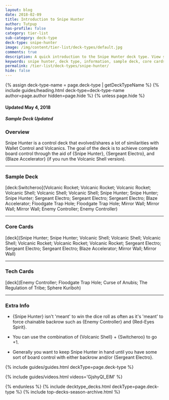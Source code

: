 ```yaml
---
layout: blog
date: 2018-02-09
title: Introduction to Snipe Hunter
author: Tutpup
has-profile: false
category: tier-list
sub-category: deck-type
deck-type: snipe-hunter
image: /img/content/tier-list/deck-types/default.jpg
comments: true
description: A quick introduction to the Snipe Hunter deck type. View sample deck, core cards, tech cards, quick tips, guides, videos and other information.
keywords: snipe hunter, deck type, information, sample deck, core cards, tech cards, quick tips, guides, videos
permalink: /tier-list/deck-types/snipe-hunter/
hide: false
---
```


{% assign deck-type-name = page.deck-type | getDeckTypeName %}
{% include guides/heading.html deck-type=deck-type-name author=page.author hidden=page.hide %}
{% unless page.hide %}

#### Updated May 4, 2018 
##### Sample Deck Updated

### Overview
Snipe Hunter is a control deck that evolved/shares a lot of similarities with Wallet Control and Volcanics. The goal of the deck is to achieve complete board control through the aid of {Snipe Hunter}, {Sergeant Electro}, and {Blaze Accelerator} (if you run the Volcanic Shell version).

---

### Sample Deck

[deck:Switcheroo](Volcanic Rocket; Volcanic Rocket; Volcanic Rocket; Volcanic Shell; Volcanic Shell; Volcanic Shell; Snipe Hunter; Snipe Hunter; Snipe Hunter; Sergeant Electro; Sergeant Electro; Sergeant Electro; Blaze Accelerator; Floodgate Trap Hole; Floodgate Trap Hole; Mirror Wall; Mirror Wall; Mirror Wall; Enemy Controller; Enemy Controller)

---

### Core Cards

[deck](Snipe Hunter; Snipe Hunter; Volcanic Shell; Volcanic Shell; Volcanic Shell; Volcanic Rocket; Volcanic Rocket; Volcanic Rocket; Sergeant Electro; Sergeant Electro; Sergeant Electro; Blaze Accelerator; Mirror Wall; Mirror Wall)

---

### Tech Cards

[deck](Enemy Controller; Floodgate Trap Hole; Curse of Anubis; The Regulation of Tribe; Sphere Kuriboh)

---

### Extra Info

- {Snipe Hunter} isn't 'meant' to win the dice roll as often as it's 'meant' to force chainable backrow such as {Enemy Controller} and {Red-Eyes Spirit}.

- You can use the combination of {Volcanic Shell} + {Switcheroo} to go +1.

- Generally you want to keep Snipe Hunter in hand until you have some sort of board control with either backrow and/or {Sergeant Electro}.

{% include guides/guides.html deckType=page.deck-type %}

{% include guides/videos.html videos='GjshyQl_ElM' %}

{% endunless %}
{% include decktype_decks.html deckType=page.deck-type %}
{% include top-decks-season-archive.html %}